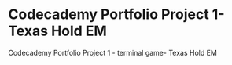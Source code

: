 # Codecademy Portfolio Project 1-Texas Hold EM
 Codecademy Portfolio Project 1 - terminal game- Texas Hold EM 
